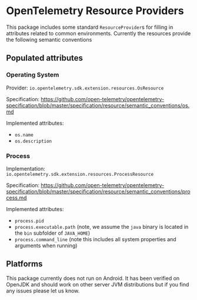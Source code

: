 # OpenTelemetry Resource Providers

This package includes some standard `ResourceProvider`s for filling in attributes related to
common environments. Currently the resources provide the following semantic conventions

## Populated attributes

### Operating System

Provider: `io.opentelemetry.sdk.extension.resources.OsResource`

Specification: https://github.com/open-telemetry/opentelemetry-specification/blob/master/specification/resource/semantic_conventions/os.md

Implemented attributes:
- `os.name`
- `os.description`

### Process

Implementation: `io.opentelemetry.sdk.extension.resources.ProcessResource`

Specification: https://github.com/open-telemetry/opentelemetry-specification/blob/master/specification/resource/semantic_conventions/process.md

Implemented attributes:
- `process.pid`
- `process.executable.path` (note, we assume the `java` binary is located in the `bin` subfolder of `JAVA_HOME`)
- `process.command_line` (note this includes all system properties and arguments when running)

## Platforms

This package currently does not run on Android. It has been verified on OpenJDK and should work on
other server JVM distributions but if you find any issues please let us know.